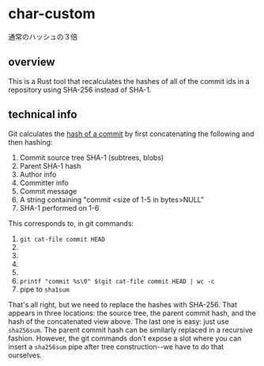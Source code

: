 # char-custom
通常のハッシュの３倍

## overview

This is a Rust tool that recalculates the hashes of all of the commit ids in a
repository using SHA-256 instead of SHA-1.

## technical info

Git calculates the [hash of a commit](https://gist.github.com/masak/2415865) by
first concatenating the following and then hashing:

1. Commit source tree SHA-1 (subtrees, blobs)
2. Parent SHA-1 hash
3. Author info
4. Committer info
5. Commit message
6. A string containing "commit <size of 1-5 in bytes>NULL"
7. SHA-1 performed on 1-6

This corresponds to, in git commands:

1. `git cat-file commit HEAD`
2. 
3. 
4. 
5. 
6. `printf "commit %s\0" $(git cat-file commit HEAD | wc -c`
7. pipe to `sha1sum`

That's all right, but we need to replace the hashes with SHA-256. That appears
in three locations: the source tree, the parent commit hash, and the hash of the
concatenated view above. The last one is easy: just use `sha256sum`. The parent
commit hash can be similarly replaced in a recursive fashion. However, the git
commands don't expose a slot where you can insert a `sha256sum` pipe after tree
construction--we have to do that ourselves.
